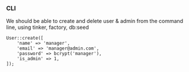 ### CLI
We should be able to create and delete user & admin from the command line, using tinker, factory, db:seed

```
User::create([
    'name' => 'manager',
    'email' => 'manager@admin.com',
    'password' => bcrypt('manager'),
    'is_admin' => 1,
]);
```
